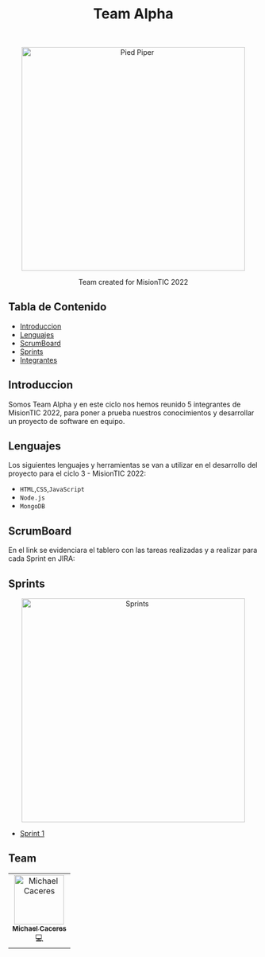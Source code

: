 <h1 align="center"> Team Alpha</h1> <br>
<p align="center">
  <a>
    <img alt="Pied Piper" title="Pied Piper" src="https://drive.google.com/uc?id=1c1C-JWqXgpbt-KH9USY1ouQh8UEF8O8o" width="450">
  </a>
</p>

<p align="center">
  Team created for MisionTIC 2022
</p>

## Tabla de Contenido

- [Introduccion](#introduccion)
- [Lenguajes](#lenguajes)
- [ScrumBoard](#scrumboard)
- [Sprints](#sprints)
- [Integrantes](#team)

## Introduccion

Somos Team Alpha y en este ciclo nos hemos reunido 5 integrantes de MisionTIC 2022, para poner a prueba nuestros conocimientos y desarrollar un proyecto de software en equipo.


## Lenguajes

Los siguientes lenguajes y herramientas se van a utilizar en el desarrollo del proyecto para el ciclo 3 - MisionTIC 2022:

* `HTML`,`CSS`,`JavaScript`
* `Node.js`
* `MongoDB`

## ScrumBoard

En el link se evidenciara el tablero con las tareas realizadas y a realizar para cada Sprint en JIRA:


## Sprints
<p align="center">
  <a>
    <img alt="Sprints" title="Sprints" src="https://drive.google.com/uc?id=1LI7SY2TnO5j_NEix4ZTt_ng55Ts0Swr4" width="450">
  </a>
</p>

- [Sprint 1](https://github.com/TEAM-ALPHA-2022/Sprint1)


## Team

<table class="center">
  <tr>
<td align="center"><a href="https://github.com/michaeling10"><img src="https://avatars.githubusercontent.com/u/63517857?s=96&v=4" width="100px;" alt="Michael Caceres"/><br /><sub><b>Michael Caceres</b></sub></a><br /> <a title="Code">💻</a> </td> 
  </tr> 
</table>
